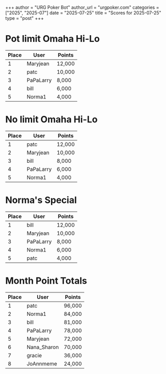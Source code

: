 +++
author = "URG Poker Bot"
author_url = "urgpoker.com"
categories = ["2025", "2025-07"]
date = "2025-07-25"
title = "Scores for 2025-07-25"
type = "post"
+++
# Pot limit Omaha Hi-Lo

| Place | User | Points |
|-------|------|--------|
| 1 | Maryjean | 12,000 |
| 2 | patc | 10,000 |
| 3 | PaPaLarry | 8,000 |
| 4 | bill | 6,000 |
| 5 | Norma1 | 4,000 |

# No limit Omaha Hi-Lo

| Place | User | Points |
|-------|------|--------|
| 1 | patc | 12,000 |
| 2 | Maryjean | 10,000 |
| 3 | bill | 8,000 |
| 4 | PaPaLarry | 6,000 |
| 5 | Norma1 | 4,000 |

# Norma's Special

| Place | User | Points |
|-------|------|--------|
| 1 | bill | 12,000 |
| 2 | Maryjean | 10,000 |
| 3 | PaPaLarry | 8,000 |
| 4 | Norma1 | 6,000 |
| 5 | patc | 4,000 |

# Month Point Totals

| Place | User | Points |
|-------|------|--------|
| 1 | patc | 96,000 |
| 2 | Norma1 | 84,000 |
| 3 | bill | 81,000 |
| 4 | PaPaLarry | 78,000 |
| 5 | Maryjean | 72,000 |
| 6 | Nana_Sharon | 70,000 |
| 7 | gracie | 36,000 |
| 8 | JoAnnmeme | 24,000 |
